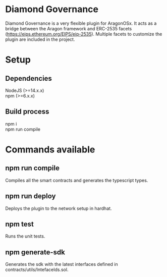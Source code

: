 # Diamond Governance
Diamond Governance is a very flexible plugin for AragonOSx. It acts as a bridge between the Aragon framework and ERC-2535 facets (https://eips.ethereum.org/EIPS/eip-2535). Multiple facets to customize the plugin are included in the project.  

# Setup
## Dependencies
NodeJS (>=14.x.x)  
npm (>=6.x.x)  

## Build process
npm i  
npm run compile  

# Commands available
## npm run compile
Compiles all the smart contracts and generates the typescript types.  

## npm run deploy
Deploys the plugin to the network setup in hardhat.  

## npm test
Runs the unit tests.  

## npm generate-sdk
Generates the sdk with the latest interfaces defined in contracts/utils/IntefaceIds.sol.  
